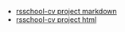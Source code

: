 * [rsschool-cv project markdown](https://dmitriy2711.github.io/rsschool-cv/cv)
* [rsschool-cv project html](https://dmitriy2711.github.io/rsschool-cv/)